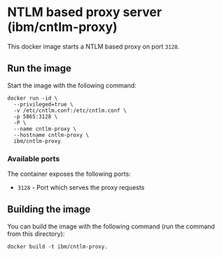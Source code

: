 # NTLM based proxy server (ibm/cntlm-proxy)

This docker image starts a NTLM based proxy on port `3128`.

## Run the image

Start the image with the following command:

```
docker run -id \
  --privileged=true \
  -v /etc/cntlm.conf:/etc/cntlm.conf \
  -p 5865:3128 \
  -P \
  --name cntlm-proxy \
  --hostname cntlm-proxy \
  ibm/cntlm-proxy
```

### Available ports

The container exposes the following ports:

* `3128` - Port which serves the proxy requests

## Building the image

You can build the image with the following command (run the command from this directory):

```
docker build -t ibm/cntlm-proxy.
```
